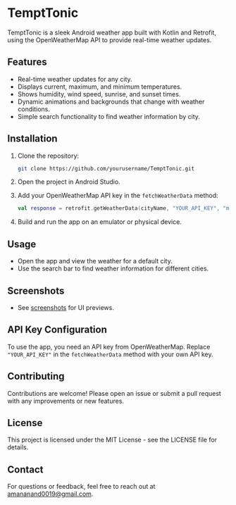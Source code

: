 # TemptTonic

TemptTonic is a sleek Android weather app built with Kotlin and Retrofit, using the OpenWeatherMap API to provide real-time weather updates.

## Features
- Real-time weather updates for any city.
- Displays current, maximum, and minimum temperatures.
- Shows humidity, wind speed, sunrise, and sunset times.
- Dynamic animations and backgrounds that change with weather conditions.
- Simple search functionality to find weather information by city.

## Installation
1. Clone the repository:
    ```bash
    git clone https://github.com/yourusername/TemptTonic.git
    ```

2. Open the project in Android Studio.

3. Add your OpenWeatherMap API key in the `fetchWeatherData` method:
    ```kotlin
    val response = retrofit.getWeatherData(cityName, "YOUR_API_KEY", "metric")
    ```

4. Build and run the app on an emulator or physical device.

## Usage
- Open the app and view the weather for a default city.
- Use the search bar to find weather information for different cities.

## Screenshots
- See [screenshots](screenshots/README.md) for UI previews.

## API Key Configuration
To use the app, you need an API key from OpenWeatherMap. Replace `"YOUR_API_KEY"` in the `fetchWeatherData` method with your own API key.

## Contributing
Contributions are welcome! Please open an issue or submit a pull request with any improvements or new features.

## License
This project is licensed under the MIT License - see the LICENSE file for details.

## Contact
For questions or feedback, feel free to reach out at [amananand0019@gmail.com](mailto:amananand0019@gmail.com).
